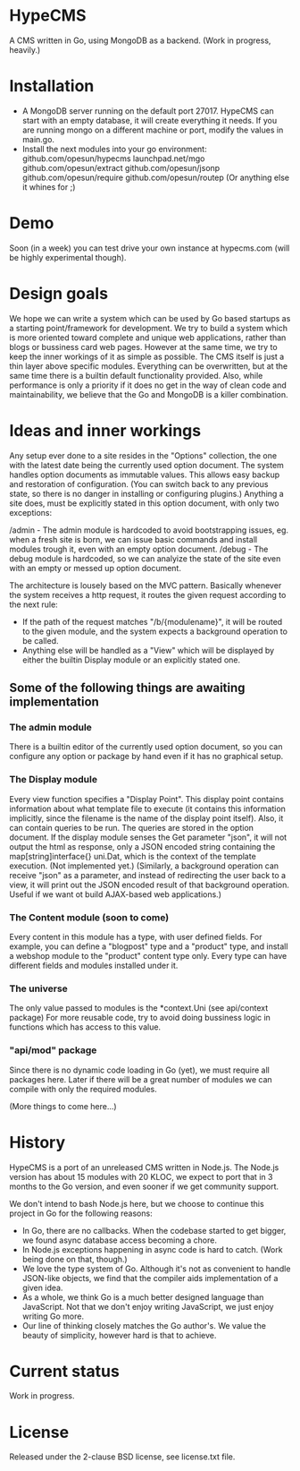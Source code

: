 HypeCMS
=======
A CMS written in Go, using MongoDB as a backend. (Work in progress, heavily.)

Installation
=======
- A MongoDB server running on the default port 27017. HypeCMS can start with an empty database, it will create everything it needs.
If you are running mongo on a different machine or port, modify the values in main.go.
- Install the next modules into your go environment:
	github.com/opesun/hypecms
	launchpad.net/mgo
	github.com/opesun/extract
	github.com/opesun/jsonp
	github.com/opesun/require
	github.com/opesun/routep
(Or anything else it whines for ;)

Demo
=======
Soon (in a week) you can test drive your own instance at hypecms.com (will be highly experimental though).

Design goals
=======
We hope we can write a system which can be used by Go based startups as a starting point/framework for development.
We try to build a system which is more oriented toward complete and unique web applications, rather than blogs or bussiness card web pages.
However at the same time, we try to keep the inner workings of it as simple as possible.
The CMS itself is just a thin layer above specific modules.
Everything can be overwritten, but at the same time there is a builtin default functionality provided.
Also, while performance is only a priority if it does no get in the way of clean code and maintainability, we believe that the Go and MongoDB is a killer combination.

Ideas and inner workings
=======
Any setup ever done to a site resides in the "Options" collection, the one with the latest date being the currently used option document.
The system handles option documents as immutable values. This allows easy backup and restoration of configuration. (You can switch back to any previous state, so there is no danger in installing or configuring plugins.)
Anything a site does, must be explicitly stated in this option document, with only two exceptions:

/admin
	- The admin module is hardcoded to avoid bootstrapping issues, eg. when a fresh site is born, we can issue basic commands and install modules trough it, even with an empty option document.
/debug
	- The debug module is hardcoded, so we can analyize the state of the site even with an empty or messed up option document.

The architecture is lousely based on the MVC pattern. Basically whenever the system receives a http request, it routes the given request according to the next rule:
- If the path of the request matches "/b/{modulename}", it will be routed to the given module, and the system expects a background operation to be called.
- Anything else will be handled as a "View" which will be displayed by either the builtin Display module or an explicitly stated one.

Some of the following things are awaiting implementation
-------

### The admin module
There is a builtin editor of the currently used option document, so you can configure any option or package by hand even if it has no graphical setup.

### The Display module
Every view function specifies a "Display Point". This display point contains information about what template file to execute (it contains this information implicitly, since the filename is the name of the display point itself).
Also, it can contain queries to be run. The queries are stored in the option document.
If the display module senses the Get parameter "json", it will not output the html as response, only a JSON encoded string containing the map[string]interface{} uni.Dat, which is the context of the template execution. (Not implemented yet.)
(Similarly, a background operation can receive "json" as a parameter, and instead of redirecting the user back to a view, it will print out the JSON encoded result of that background operation. Useful if we want ot build AJAX-based web applications.)

### The Content module (soon to come)
Every content in this module has a type, with user defined fields. For example, you can define a "blogpost" type and a "product" type, and install a webshop module to the "product" content type only.
Every type can have different fields and modules installed under it.

### The universe
The only value passed to modules is the *context.Uni (see api/context package)
For more reusable code, try to avoid doing bussiness logic in functions which has access to this value.

### "api/mod" package
Since there is no dynamic code loading in Go (yet), we must require all packages here.
Later if there will be a great number of modules we can compile with only the required modules.

(More things to come here...)

History
=======
HypeCMS is a port of an unreleased CMS written in Node.js.
The Node.js version has about 15 modules with 20 KLOC, we expect to port that in 3 months to the Go version, and even sooner if we get community support.

We don't intend to bash Node.js here, but we choose to continue this project in Go for the following reasons:
- In Go, there are no callbacks. When the codebase started to get bigger, we found async database access becoming a chore.
- In Node.js exceptions happening in async code is hard to catch. (Work being done on that, though.)
- We love the type system of Go. Although it's not as convenient to handle JSON-like objects, we find that the compiler aids implementation of a given idea.
- As a whole, we think Go is a much better designed language than JavaScript. Not that we don't enjoy writing JavaScript, we just enjoy writing Go more.
- Our line of thinking closely matches the Go author's. We value the beauty of simplicity, however hard is that to achieve.

Current status
=======
Work in progress.

License
=======
Released under the 2-clause BSD license, see license.txt file.
